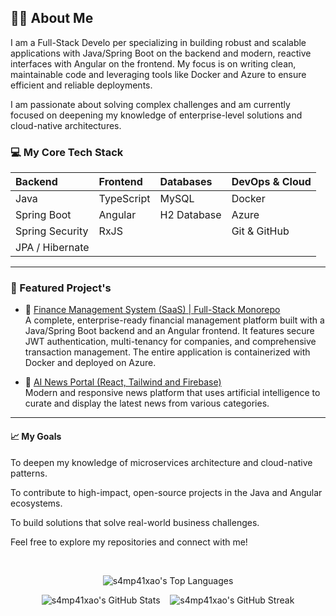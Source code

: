 ## 👨‍💻 About Me
I am a Full-Stack Develo per specializing in building robust and scalable applications with Java/Spring Boot on the backend and modern, reactive interfaces with Angular on the frontend. My focus is on writing clean, maintainable code and leveraging tools like Docker and Azure to ensure efficient and reliable deployments.

I am passionate about solving complex challenges and am currently focused on deepening my knowledge of enterprise-level solutions and cloud-native architectures.

### 💻 My Core Tech Stack

| Backend | Frontend | Databases | DevOps & Cloud |
| :--- | :--- | :--- | :--- |
| Java | TypeScript | MySQL | Docker |
| Spring Boot | Angular | H2 Database | Azure |
| Spring Security | RxJS | | Git & GitHub |
| JPA / Hibernate | | | |

---

### 🚀 Featured Project's

- 🏦 [Finance Management System (SaaS) | Full-Stack Monorepo](https://github.com/s4mp41xao/finance-system-monorepo)  
  A complete, enterprise-ready financial management platform built with a Java/Spring Boot backend and an Angular frontend. It features secure JWT authentication, multi-tenancy for companies, and comprehensive transaction management. The entire application is containerized with Docker and deployed on Azure.

- 🤖 [AI News Portal (React, Tailwind and Firebase)](https://github.com/s4mp41xao/ai-news-portal)  
  Modern and responsive news platform that uses artificial intelligence to curate and display the latest news from various categories.

---

#### 📈 My Goals
To deepen my knowledge of microservices architecture and cloud-native patterns.

To contribute to high-impact, open-source projects in the Java and Angular ecosystems.

To build solutions that solve real-world business challenges.

Feel free to explore my repositories and connect with me!

<br>

<p align="center">
<img src="https://github-readme-stats.vercel.app/api/top-langs?username=s4mp41xao&show_icons=true&locale=en&layout=compact&theme=dracula" alt="s4mp41xao's Top Languages" />
</p>

<p align="center">
<img src="https://github-readme-stats.vercel.app/api?username=s4mp41xao&show_icons=true&locale=en&theme=dracula" alt="s4mp41xao's GitHub Stats" />
&nbsp;&nbsp;
<img src="https://github-readme-streak-stats.herokuapp.com/?user=s4mp41xao&theme=dracula" alt="s4mp41xao's GitHub Streak" />
</p>


